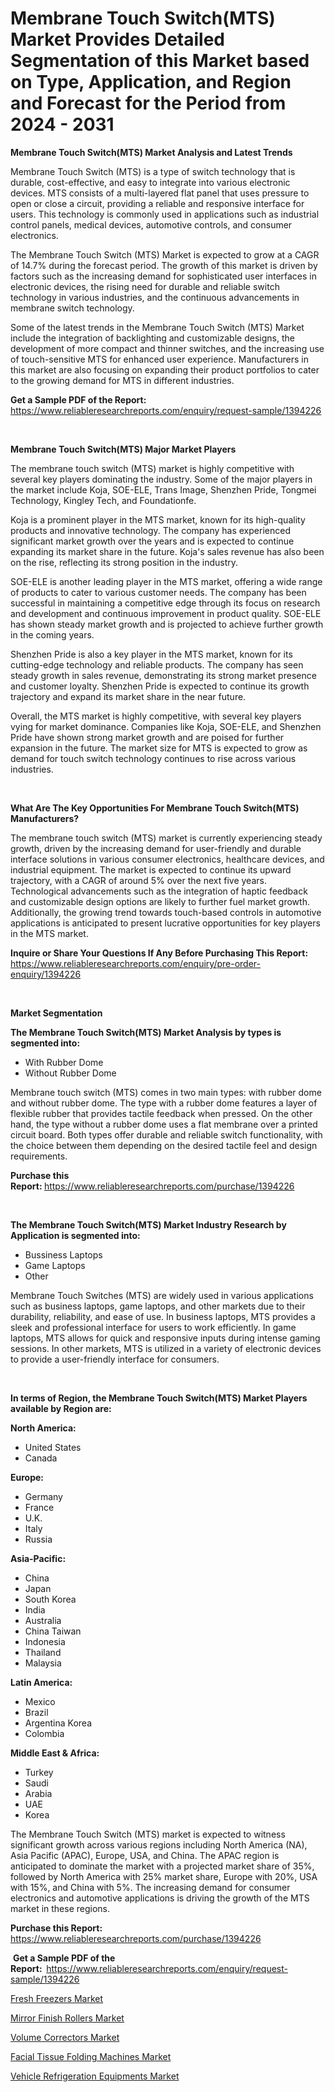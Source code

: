 <p><h1>Membrane Touch Switch(MTS) Market Provides Detailed Segmentation of this Market based on Type, Application, and Region and Forecast for the Period from 2024 - 2031</h1></p><p><strong>Membrane Touch Switch(MTS) Market Analysis and Latest Trends</strong></p>
<p><p>Membrane Touch Switch (MTS) is a type of switch technology that is durable, cost-effective, and easy to integrate into various electronic devices. MTS consists of a multi-layered flat panel that uses pressure to open or close a circuit, providing a reliable and responsive interface for users. This technology is commonly used in applications such as industrial control panels, medical devices, automotive controls, and consumer electronics.</p><p>The Membrane Touch Switch (MTS) Market is expected to grow at a CAGR of 14.7% during the forecast period. The growth of this market is driven by factors such as the increasing demand for sophisticated user interfaces in electronic devices, the rising need for durable and reliable switch technology in various industries, and the continuous advancements in membrane switch technology. </p><p>Some of the latest trends in the Membrane Touch Switch (MTS) Market include the integration of backlighting and customizable designs, the development of more compact and thinner switches, and the increasing use of touch-sensitive MTS for enhanced user experience. Manufacturers in this market are also focusing on expanding their product portfolios to cater to the growing demand for MTS in different industries.</p></p>
<p><strong>Get a Sample PDF of the Report:&nbsp;</strong> <a href="https://www.reliableresearchreports.com/enquiry/request-sample/1394226">https://www.reliableresearchreports.com/enquiry/request-sample/1394226</a></p>
<p>&nbsp;</p>
<p><strong>Membrane Touch Switch(MTS) Major Market Players</strong></p>
<p><p>The membrane touch switch (MTS) market is highly competitive with several key players dominating the industry. Some of the major players in the market include Koja, SOE-ELE, Trans Image, Shenzhen Pride, Tongmei Technology, Kingley Tech, and Foundationfe.</p><p>Koja is a prominent player in the MTS market, known for its high-quality products and innovative technology. The company has experienced significant market growth over the years and is expected to continue expanding its market share in the future. Koja's sales revenue has also been on the rise, reflecting its strong position in the industry.</p><p>SOE-ELE is another leading player in the MTS market, offering a wide range of products to cater to various customer needs. The company has been successful in maintaining a competitive edge through its focus on research and development and continuous improvement in product quality. SOE-ELE has shown steady market growth and is projected to achieve further growth in the coming years.</p><p>Shenzhen Pride is also a key player in the MTS market, known for its cutting-edge technology and reliable products. The company has seen steady growth in sales revenue, demonstrating its strong market presence and customer loyalty. Shenzhen Pride is expected to continue its growth trajectory and expand its market share in the near future.</p><p>Overall, the MTS market is highly competitive, with several key players vying for market dominance. Companies like Koja, SOE-ELE, and Shenzhen Pride have shown strong market growth and are poised for further expansion in the future. The market size for MTS is expected to grow as demand for touch switch technology continues to rise across various industries.</p></p>
<p>&nbsp;</p>
<p><strong>What Are The Key Opportunities For Membrane Touch Switch(MTS) Manufacturers?</strong></p>
<p><p>The membrane touch switch (MTS) market is currently experiencing steady growth, driven by the increasing demand for user-friendly and durable interface solutions in various consumer electronics, healthcare devices, and industrial equipment. The market is expected to continue its upward trajectory, with a CAGR of around 5% over the next five years. Technological advancements such as the integration of haptic feedback and customizable design options are likely to further fuel market growth. Additionally, the growing trend towards touch-based controls in automotive applications is anticipated to present lucrative opportunities for key players in the MTS market.</p></p>
<p><strong>Inquire or Share Your Questions If Any Before Purchasing This Report:</strong> <a href="https://www.reliableresearchreports.com/enquiry/pre-order-enquiry/1394226">https://www.reliableresearchreports.com/enquiry/pre-order-enquiry/1394226</a></p>
<p>&nbsp;</p>
<p><strong>Market Segmentation</strong></p>
<p><strong>The Membrane Touch Switch(MTS) Market Analysis by types is segmented into:</strong></p>
<p><ul><li>With Rubber Dome</li><li>Without Rubber Dome</li></ul></p>
<p><p>Membrane touch switch (MTS) comes in two main types: with rubber dome and without rubber dome. The type with a rubber dome features a layer of flexible rubber that provides tactile feedback when pressed. On the other hand, the type without a rubber dome uses a flat membrane over a printed circuit board. Both types offer durable and reliable switch functionality, with the choice between them depending on the desired tactile feel and design requirements.</p></p>
<p><strong>Purchase this Report:&nbsp;</strong><a href="https://www.reliableresearchreports.com/purchase/1394226">https://www.reliableresearchreports.com/purchase/1394226</a></p>
<p>&nbsp;</p>
<p><strong>The Membrane Touch Switch(MTS) Market Industry Research by Application is segmented into:</strong></p>
<p><ul><li>Bussiness Laptops</li><li>Game Laptops</li><li>Other</li></ul></p>
<p><p>Membrane Touch Switches (MTS) are widely used in various applications such as business laptops, game laptops, and other markets due to their durability, reliability, and ease of use. In business laptops, MTS provides a sleek and professional interface for users to work efficiently. In game laptops, MTS allows for quick and responsive inputs during intense gaming sessions. In other markets, MTS is utilized in a variety of electronic devices to provide a user-friendly interface for consumers.</p></p>
<p>&nbsp;</p>
<p><strong>In terms of Region, the Membrane Touch Switch(MTS) Market Players available by Region are:</strong></p>
<p>
    <p> <strong> North America: </strong>
        <ul>
            <li>United States</li>
            <li>Canada</li>
        </ul>
        </p> 
    <p> <strong> Europe: </strong>
        <ul>
            <li>Germany</li>
            <li>France</li>
            <li>U.K.</li>
            <li>Italy</li>
            <li>Russia</li>
        </ul>
        </p> 
    <p> <strong> Asia-Pacific: </strong>
        <ul>
            <li>China</li>
            <li>Japan</li>
            <li>South Korea</li>
            <li>India</li>
            <li>Australia</li>
            <li>China Taiwan</li>
            <li>Indonesia</li>
            <li>Thailand</li>
            <li>Malaysia</li>
        </ul>
        </p> 
    <p> <strong> Latin America: </strong>
        <ul>
            <li>Mexico</li>
            <li>Brazil</li>
            <li>Argentina Korea</li>
            <li>Colombia</li>
        </ul>
        </p> 
    <p> <strong> Middle East & Africa: </strong>
        <ul>
            <li>Turkey</li>
            <li>Saudi</li>
            <li>Arabia</li>
            <li>UAE</li>
            <li>Korea</li>
        </ul>
    </p>
    </p>
<p><p>The Membrane Touch Switch (MTS) market is expected to witness significant growth across various regions including North America (NA), Asia Pacific (APAC), Europe, USA, and China. The APAC region is anticipated to dominate the market with a projected market share of 35%, followed by North America with 25% market share, Europe with 20%, USA with 15%, and China with 5%. The increasing demand for consumer electronics and automotive applications is driving the growth of the MTS market in these regions.</p></p>
<p><strong>Purchase this Report: </strong><a href="https://www.reliableresearchreports.com/purchase/1394226">https://www.reliableresearchreports.com/purchase/1394226</a></p>
<p>&nbsp;<strong>Get a Sample PDF of the Report:&nbsp;&nbsp;</strong><a href="https://www.reliableresearchreports.com/enquiry/request-sample/1394226">https://www.reliableresearchreports.com/enquiry/request-sample/1394226</a></p>
<p><strong></strong></p>
<p><p><a href="https://medium.com/p/71d7fb7f26a2/edit">Fresh Freezers Market</a></p><p><a href="https://medium.com/p/470d442984e3/edit">Mirror Finish Rollers Market</a></p><p><a href="https://medium.com/p/d0568e8a83d5/edit">Volume Correctors Market</a></p><p><a href="https://medium.com/p/1c0f9364ece1/edit">Facial Tissue Folding Machines Market</a></p><p><a href="https://medium.com/p/9c6aaaea7400/edit">Vehicle Refrigeration Equipments Market</a></p></p>